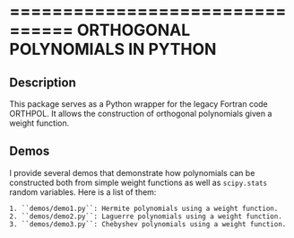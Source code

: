 ================================
ORTHOGONAL POLYNOMIALS IN PYTHON
================================

Description
-----------

This package serves as a Python wrapper for the legacy Fortran code ORTHPOL.
It allows the construction of orthogonal polynomials given a weight function.


Demos
-----

I provide several demos that demonstrate how polynomials can be constructed
both from simple weight functions as well as ``scipy.stats`` random variables.
Here is a list of them:

    1. ``demos/demo1.py``: Hermite polynomials using a weight function.
    2. ``demos/demo2.py``: Laguerre polynomials using a weight function.
    3. ``demos/demo3.py``: Chebyshev polynomials using a weight function.
